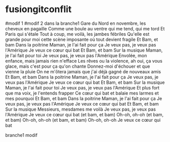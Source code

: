 # fusiongitconflit

#modif 1  #modif 2 dans la branche1
Gare du Nord en novembre, les cheveux en pagaille
Comme une boule au ventre qui me tend, qui me tord
Et Paris qui s'étale
Tout à coup, me voilà, les jambes fébriles
Qu'elle est grande pour moi cette scène imposante où tout devient fragile
Et Bam, et bam
Dans la poitrine
Maman, je l'ai fait pour ça
Je veux pas, je veux pas l'Amérique
Je veux ce cœur qui bat
Et Bam, et bam
Sur la musique
Maman, je l'ai fait pour toi
Je veux pas, je veux pas l'Amérique
Envolée, mon enfance, mais jamais rien n'efface
Les rêves ou la violence, ah oui, ça vous glace, mais c'est pour ça qu'on chante
Donnez-moi d'échouer et que vienne la pluie
On ne m'ôtera jamais que j'ai déjà gagné de nouveaux amis
Et Bam, et bam
Dans la poitrine
Maman, je l'ai fait pour ça
Je veux pas, je veux pas l'Amérique
Je veux ce cœur qui bat
Et Bam, et bam
Sur la musique
Maman, je l'ai fait pour toi
Je veux pas, je veux pas l'Amérique
Et plus fort que ma voix, je l'entends frapper
Ce cœur qui bat et balaie mes larmes et mes pourquoi
Et Bam, et bam
Dans la poitrine
Maman, je l'ai fait pour ça
Je veux pas, je veux pas l'Amérique
Je veux ce cœur qui bat
Et Bam, et bam
Sur la musique
Messieurs, mesdames me voilà
Je veux pas, je veux pas l'Amérique
Je veux ce cœur qui bat (et bam, et bam)
Oh-oh, oh-oh (et bam, et bam)
Oh-oh, oh-oh (et bam, et bam)
Oh-oh, oh-oh
Je veux ce cœur qui bat

branche1 modif 